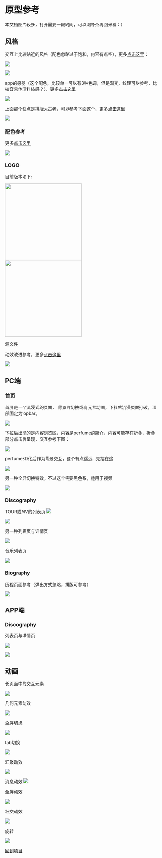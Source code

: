 # 原型参考

本文档图片较多，打开需要一段时间，可以喝杯茶再回来看：）

## 风格

交互上比较贴近的风格（配色忽略过于饱和，内容有点空），更多[点击这里](./detail/reference-01.md)：

![](../../resource/reference/023.gif)

![](../../resource/reference/025.gif)


app的感觉（这个配色，比较单一可以有3种色调，但是渐变，纹理可以参考，比较容易体现科技感？），更多[点击这里](./detail/reference-01.md)

![](../../resource/reference/044.jpg)

上面那个缺点是排版太古老，可以参考下面这个，更多[点击这里](./detail/reference-01.md#风格03补充)

![](../../resource/reference/045.jpg)


### 配色参考

更多[点击这里](./detail/reference-color.md)

![](../../resource/reference/color/001.png)

### LOGO

目前版本如下:

<img src="../../resource/logo.png" width="250px">
<br>
<img src="../../resource/logo.gif" width="250px">

[源文件](https://github.com/perfume-top/perfume-top/blob/master/resource/logo.sketch)

动效改进参考，更多[点击这里](./detail/reference-logo.md)

![](../../resource/reference/logo/004.gif)

## PC端

### 首页

首屏是一个沉浸式的页面， 背景可切换或有元素动画，下拉后沉浸页面打破，顶部固定为topbar。

![](../../resource/reference/001.gif)

下拉后出现的是内容浏览区，内容是perfume的简介，内容可能存在折叠，折叠部分点击后呈现，交互参考下图：

![](../../resource/reference/002.gif)


perfume3D化后作为背景交互，这个有点遥远...先摆在这

![](../../resource/reference/019.gif)

另一种全屏切换特效，不过这个需要黑色系，适用于视频

![](../../resource/reference/043.gif)

### Discography

TOUR或MV的列表页
![](../../resource/reference/006.jpg)

![](../../resource/reference/007.gif)

另一种列表页与详情页

![](../../resource/reference/018.gif)

音乐列表页

![](../../resource/reference/037.gif)


### Biography

历程页面参考（弹出方式忽略，排版可参考）

![](../../resource/reference/003.gif)

## APP端

### Discography

列表页与详情页

![](../../resource/reference/008.gif)

![](../../resource/reference/020.jpg)


## 动画

长页面中的交互元素

![](../../resource/reference/004.gif)

几何元素动效

![](../../resource/reference/015.gif)

全屏切换

![](../../resource/reference/010.gif)

tab切换

![](../../resource/reference/011.gif)

汇聚动效

![](../../resource/reference/013.gif)

消息动效
![](../../resource/reference/014.gif)

全屏动效

![](../../resource/reference/016.gif)

社交动效

![](../../resource/reference/035.gif)

旋转

![](../../resource/reference/036.gif)


[回到项目](./project.md)
